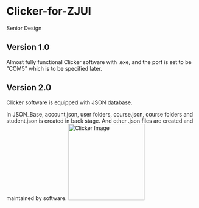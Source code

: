 # Clicker-for-ZJUI
Senior Design

## Version 1.0
Almost fully functional Clicker software with .exe, and the port is set to be "COM5" which is to be specified later.

## Version 2.0
Clicker software is equipped with JSON database. 

In JSON_Base, account.json, user folders, course.json, course folders and student.json is created in back stage. And other .json files are created and maintained by software.
<img src="Clicker.png" alt="Clicker Image" style="width:200px;"/>
